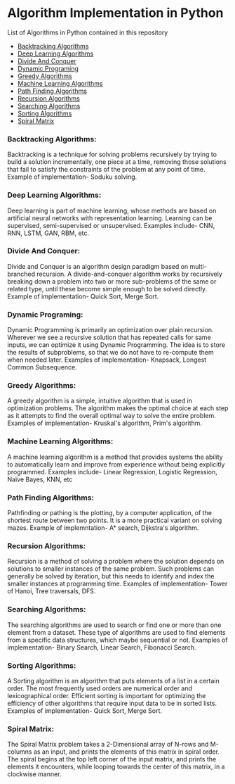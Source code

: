 # Algorithm Implementation in Python 

List of Algorithms in Python contained in this repository

  - [Backtracking Algorithms](#backtrackingalgorithms)
  - [Deep Learning Algorithms](#deeplearningalgorithms)
  - [Divide And Conquer](#divideandconquer)
  - [Dynamic Programing](#dynamicprograming)
  - [Greedy Algorithms](#greedyalgorithms)
  - [Machine Learning Algorithms](#machinelearningalgorithms)
  - [Path Finding Algorithms](#pathfindingalgorithms)
  - [Recursion Algorithms](#recursionalgorithms)
  - [Searching Algorithms](#searchingalgorithms)
  - [Sorting Algorithms](#sortingalgorithms)
  - [Spiral Matrix](#SpiralMatrix)
### Backtracking Algorithms: 
Backtracking is a technique for solving problems recursively by trying to build a solution incrementally, one piece at a time, removing those solutions that fail to satisfy the constraints of the problem at any point of time.
 Example of implementation- Soduku solving.

### Deep Learning Algorithms:
Deep learning is part of machine learning, whose methods are based on artificial neural networks with representation learning. Learning can be supervised, semi-supervised or unsupervised.
Examples include- CNN, RNN, LSTM, GAN, RBM, etc.

### Divide And Conquer:
Divide and Conquer is an algorithm design paradigm based on multi-branched recursion. A divide-and-conquer algorithm works by recursively breaking down a problem into two or more sub-problems of the same or related type, until these become simple enough to be solved directly. 
Example of implementation- Quick Sort, Merge Sort. 

### Dynamic Programing:
Dynamic Programming is primarily an optimization over plain recursion. Wherever we see a recursive solution that has repeated calls for same inputs, we can optimize it using Dynamic Programming. The idea is to store the results of subproblems, so that we do not have to re-compute them when needed later.
Examples of implementation- Knapsack, Longest Common Subsequence.

### Greedy Algorithms: 
A greedy algorithm is a simple, intuitive algorithm that is used in optimization problems. The algorithm makes the optimal choice at each step as it attempts to find the overall optimal way to solve the entire problem.
Examples of implementation- Kruskal's algorithm, Prim's algorithm.

### Machine Learning Algorithms:
A machine learning algorithm is a method that provides systems the ability to automatically learn and improve from experience without being explicitly programmed.
Examples include- Linear Regression, Logistic Regression, Naïve Bayes, KNN, etc

### Path Finding Algorithms:
Pathfinding or pathing is the plotting, by a computer application, of the shortest route between two points. It is a more practical variant on solving mazes. 
Example of implemntation- A* search, Dijkstra's algorithm.

### Recursion Algorithms:
Recursion is a method of solving a problem where the solution depends on solutions to smaller instances of the same problem. Such problems can generally be solved by iteration, but this needs to identify and index the smaller instances at programming time.
Examples of implementation- Tower of Hanoi, Tree traversals, DFS.

### Searching Algorithms: 
The searching algorithms are used to search or find one or more than one element from a dataset. These type of algorithms are used to find elements from a specific data structures, which maybe sequential or not. 
Examples of implementation- Binary Search, Linear Search, Fibonacci Search.

### Sorting Algorithms:
A Sorting algorithm is an algorithm that puts elements of a list in a certain order. The most frequently used orders are numerical order and lexicographical order. Efficient sorting is important for optimizing the efficiency of other algorithms that require input data to be in sorted lists.
Examples of implementation- Quick Sort, Merge Sort. 

### Spiral Matrix:
The Spiral Matrix problem takes a 2-Dimensional array of N-rows and M-columns as an input, and prints the elements of this matrix in spiral order. The spiral begins at the top left corner of the input matrix, and prints the elements it encounters, while looping towards the center of this matrix, in a clockwise manner.
